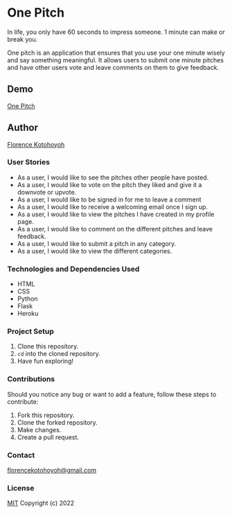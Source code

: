 # One Pitch
In life, you only have 60 seconds to impress someone. 1 minute can make or break you.

One pitch is an application that ensures that you use your one minute wisely and say something meaningful. It allows users to submit one minute pitches and have other users vote and leave comments on them to give feedback. 

## Demo
[One Pitch](https://thenightngale-onepitch.herokuapp.com/)
## Author
[Florence Kotohoyoh](https://github.com/Flokots/)

### User Stories
* As a user, I would like to see the pitches other people have posted. 
* As a user, I would like to vote on the pitch they liked and give it a downvote or upvote.
* As a user, I would like to be signed in for me to leave a comment
* As a user, I would like to receive a welcoming email once I sign up.
* As a user, I would like to view the pitches I have created in my profile page.
* As a user, I would like to comment on the different pitches and leave feedback.
* As a user, I would like to submit a pitch in any category.
* As a user, I would like to view the different categories.

### Technologies and Dependencies Used
* HTML
* CSS
* Python
* Flask
* Heroku

### Project Setup
1. Clone this repository.
2. `cd` into the cloned repository.
3. Have fun exploring!
   
### Contributions
Should you notice any bug or  want to add a feature, follow these steps to contribute:
1. Fork this repository.
2. Clone the forked repository.
3. Make changes.
4. Create a pull request.

### Contact
florencekotohoyoh@gmail.com
### License
[MIT](choosealicense.com/licenses/mit)
Copyright (c) 2022
